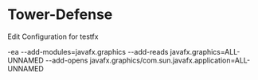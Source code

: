 # Tower-Defense
Edit Configuration for testfx

-ea --add-modules=javafx.graphics --add-reads javafx.graphics=ALL-UNNAMED --add-opens javafx.graphics/com.sun.javafx.application=ALL-UNNAMED 